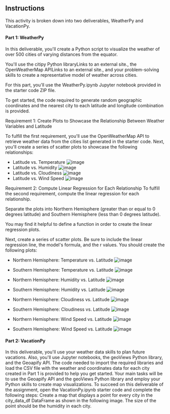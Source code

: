 ## Instructions
This activity is broken down into two deliverables, WeatherPy and VacationPy.

#### Part 1: WeatherPy
In this deliverable, you'll create a Python script to visualize the weather of over 500 cities of varying distances from the equator. 

You'll use the citipy Python libraryLinks to an external site., the OpenWeatherMap APILinks to an external site., and your problem-solving skills to create a representative model of weather across cities.

For this part, you'll use the WeatherPy.ipynb Jupyter notebook provided in the starter code ZIP file. 

To get started, the code required to generate random geographic coordinates and the nearest city to each latitude and longitude combination is provided.

Requirement 1: Create Plots to Showcase the Relationship Between Weather Variables and Latitude

To fulfill the first requirement, you'll use the OpenWeatherMap API to retrieve weather data from the cities list generated in the starter code. Next, you'll create a series of scatter plots to showcase the following relationships:
- Latitude vs. Temperature
![image](https://user-images.githubusercontent.com/62813833/230535709-7764fa59-10b8-4268-b79b-04692304ddc0.png)
- Latitude vs. Humidity
![image](https://user-images.githubusercontent.com/62813833/230535720-a44da9f5-378b-467a-9c31-bc0d3e2aa7e6.png)
- Latitude vs. Cloudiness
![image](https://user-images.githubusercontent.com/62813833/230535735-d6a9493e-e501-4746-b438-b382c281e77a.png)
- Latitude vs. Wind Speed
![image](https://user-images.githubusercontent.com/62813833/230535748-39950be7-3308-454d-b818-a99d65bdf303.png)

Requirement 2: Compute Linear Regression for Each Relationship
To fulfill the second requirement, compute the linear regression for each relationship. 

Separate the plots into Northern Hemisphere (greater than or equal to 0 degrees latitude) and Southern Hemisphere (less than 0 degrees latitude).

You may find it helpful to define a function in order to create the linear regression plots.

Next, create a series of scatter plots. Be sure to include the linear regression line, the model's formula, and the r values.
You should create the following plots:
- Northern Hemisphere: Temperature vs. Latitude
![image](https://user-images.githubusercontent.com/62813833/230535793-4f212b99-9180-4125-a522-786e5ded414d.png)
- Southern Hemisphere: Temperature vs. Latitude
![image](https://user-images.githubusercontent.com/62813833/230535814-c6d0a577-bc44-48de-b261-d1a2aa55b0c2.png)

- Northern Hemisphere: Humidity vs. Latitude
![image](https://user-images.githubusercontent.com/62813833/230535850-8727acb5-64d4-471c-9b2a-e302f80f3d10.png)
- Southern Hemisphere: Humidity vs. Latitude
![image](https://user-images.githubusercontent.com/62813833/230535872-8610a355-40e5-414d-be9f-8243a5daf1a4.png)


- Northern Hemisphere: Cloudiness vs. Latitude
![image](https://user-images.githubusercontent.com/62813833/230535902-3904993f-9af2-4dea-9614-fbaa1a2c0629.png)
- Southern Hemisphere: Cloudiness vs. Latitude
![image](https://user-images.githubusercontent.com/62813833/230535943-0b04adea-cde7-4270-95da-41f1e0718938.png)

- Northern Hemisphere: Wind Speed vs. Latitude
![image](https://user-images.githubusercontent.com/62813833/230536241-cb200643-5b5c-4d20-8134-b669de3e352f.png)
- Southern Hemisphere: Wind Speed vs. Latitude
![image](https://user-images.githubusercontent.com/62813833/230536211-b26f4df9-cb11-4555-be75-c13593e18cae.png)


#### Part 2: VacationPy
In this deliverable, you'll use your weather data skills to plan future vacations. Also, you'll use Jupyter notebooks, the geoViews Python library, and the Geoapify API.
The code needed to import the required libraries and load the CSV file with the weather and coordinates data for each city created in Part 1 is provided to help you get started.
Your main tasks will be to use the Geoapify API and the geoViews Python library and employ your Python skills to create map visualizations.
To succeed on this deliverable of the assignment, open the VacationPy.ipynb starter code and complete the following steps:
Create a map that displays a point for every city in the city_data_df DataFrame as shown in the following image. The size of the point should be the humidity in each city.


